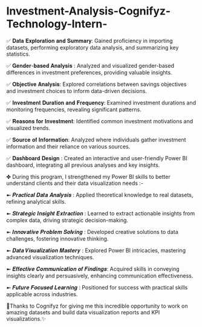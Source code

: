 # Investment-Analysis-Cognifyz-Technology-Intern-

✅ 𝐃𝐚𝐭𝐚 𝐄𝐱𝐩𝐥𝐨𝐫𝐚𝐭𝐢𝐨𝐧 𝐚𝐧𝐝 𝐒𝐮𝐦𝐦𝐚𝐫𝐲: Gained proficiency in importing datasets, performing exploratory data analysis, and summarizing key statistics.

✅ 𝐆𝐞𝐧𝐝𝐞𝐫-𝐛𝐚𝐬𝐞𝐝 𝐀𝐧𝐚𝐥𝐲𝐬𝐢𝐬 : Analyzed and visualized gender-based differences in investment preferences, providing valuable insights.

✅ 𝐎𝐛𝐣𝐞𝐜𝐭𝐢𝐯𝐞 𝐀𝐧𝐚𝐥𝐲𝐬𝐢𝐬: Explored correlations between savings objectives and investment choices to inform data-driven decisions.

✅ 𝐈𝐧𝐯𝐞𝐬𝐭𝐦𝐞𝐧𝐭 𝐃𝐮𝐫𝐚𝐭𝐢𝐨𝐧 𝐚𝐧𝐝 𝐅𝐫𝐞𝐪𝐮𝐞𝐧𝐜𝐲: Examined investment durations and monitoring frequencies, revealing significant patterns.

✅ 𝐑𝐞𝐚𝐬𝐨𝐧𝐬 𝐟𝐨𝐫 𝐈𝐧𝐯𝐞𝐬𝐭𝐦𝐞𝐧𝐭: Identified common investment motivations and visualized trends.

✅ 𝐒𝐨𝐮𝐫𝐜𝐞 𝐨𝐟 𝐈𝐧𝐟𝐨𝐫𝐦𝐚𝐭𝐢𝐨𝐧: Analyzed where individuals gather investment information and their reliance on various sources.

✅ 𝐃𝐚𝐬𝐡𝐛𝐨𝐚𝐫𝐝 𝐃𝐞𝐬𝐢𝐠𝐧 : Created an interactive and user-friendly Power BI dashboard, integrating all previous analyses and key insights.

✤ During this program, I strengthened my Power BI skills to better understand clients and their data visualization needs :-

➼ 𝑷𝒓𝒂𝒄𝒕𝒊𝒄𝒂𝒍 𝑫𝒂𝒕𝒂 𝑨𝒏𝒂𝒍𝒚𝒔𝒊𝒔 :
 Applied theoretical knowledge to real datasets, refining analytical skills.

➼ 𝑺𝒕𝒓𝒂𝒕𝒆𝒈𝒊𝒄 𝑰𝒏𝒔𝒊𝒈𝒉𝒕 𝑬𝒙𝒕𝒓𝒂𝒄𝒕𝒊𝒐𝒏 :
 Learned to extract actionable insights from complex data, driving strategic decision-making.

➼ 𝑰𝒏𝒏𝒐𝒗𝒂𝒕𝒊𝒗𝒆 𝑷𝒓𝒐𝒃𝒍𝒆𝒎 𝑺𝒐𝒍𝒗𝒊𝒏𝒈 :
 Developed creative solutions to data challenges, fostering innovative thinking.

➼ 𝑫𝒂𝒕𝒂 𝑽𝒊𝒔𝒖𝒂𝒍𝒊𝒛𝒂𝒕𝒊𝒐𝒏 𝑴𝒂𝒔𝒕𝒆𝒓𝒚 :
Explored Power BI intricacies, mastering advanced visualization techniques.

➼ 𝑬𝒇𝒇𝒆𝒄𝒕𝒊𝒗𝒆 𝑪𝒐𝒎𝒎𝒖𝒏𝒊𝒄𝒂𝒕𝒊𝒐𝒏 𝒐𝒇 𝑭𝒊𝒏𝒅𝒊𝒏𝒈𝒔: 
 Acquired skills in conveying insights clearly and persuasively, enhancing communication effectiveness.

➼ 𝑭𝒖𝒕𝒖𝒓𝒆 𝑭𝒐𝒄𝒖𝒔𝒆𝒅 𝑳𝒆𝒂𝒓𝒏𝒊𝒏𝒈 :
 Positioned for success with practical skills applicable across industries.

🔹Thanks to Cognifyz for giving me this incredible opportunity to work on amazing datasets and build data visualization reports and KPI visualizations.✨
